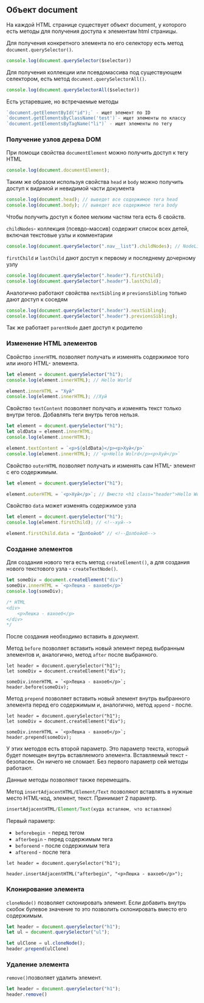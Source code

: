 ## Объект document

На каждой HTML странице существует объект document, у которого есть методы для получения доступа к элементам html страницы. 

Для получения  конкретного элемента по его селектору есть метод `document.querySelector()`. 

```js
console.log(document.querySelector($selector))
```

Для получения коллекции или псевдомассива под существующем селектором, есть метод `document.querySelectorAll()`.

```js
console.log(document.querySelectorAll($selector))
```

Есть устаревшие, но встречаемые методы
```js
`document.getElementById("id");` - ищет элемент по ID
`document.getElementsByClassName('test')`- ищет элементы по классу
`document.getElementsByTagName("li")` - ищет элементы по тегу
```
### Получение узлов дерева DOM

При помощи свойства `documentElement` можно получить доступ к тегу HTML
```js
console.log(document.documentElement);
```

Таким же образом используя свойства `head` и `body` можно получить доступ к видимой и невидимой части документа

``` js
console.log(document.head); // выведет все содержимое тега head
console.log(document.body); // выведет все содержимое тега body
```

Чтобы получить доступ к более мелким частям тега есть 6 свойств.

`childNodes`- коллекция (псевдо-массив) содержит список всех детей, включая текстовые узлы и комментарии

```js
console.log(document.querySelector(".nav__list").childNodes); // NodeList(7) [text, li.nav__item, text, li.nav__item, text, li.nav__item, text]
```

`firstChild` и `lastChild` дают доступ к первому и последнему дочерному узлу

```js
console.log(document.querySelector(".header").firstChild);
console.log(document.querySelector(".header").lastChild);
```

Аналогично работают свойства `nextSibling` и `previonsSibling` только дают доступ к соседям

```js
console.log(document.querySelector(".header").nextSibling);
console.log(document.querySelector(".header").previonsSibling);
```

Так же работает `parentNode` дает доступ к родителю

### Изменение HTML элементов

Свойство `innerHTML` позволяет получать и изменять содержимое того или иного HTML- элемента. 

```js
let element = document.querySelector("h1");
console.log(element.innerHTML); // Hello World

element.innerHTML = "Хуй"
console.log(element.innerHTML); //Хуй
```

Свойство `textContent` позволяет получать и изменять текст только внутри тегов. Добавлять теги внутрь тегов нельзя.

```js
let element = document.querySelector("h1");
let oldData = element.innerHTML;
console.log(element.innerHTML);

element.textContent = `<p>${oldData}</p><p>Хуй</p>`
console.log(element.innerHTML); //`<p>Hello Wolrd</p><p>Хуй</p>`
```

Свойство `outerHTML` позволяет получать и изменять сам HTML- элемент с его содержимым.

```js
let element = document.querySelector("h1");

element.outerHTML = `<p>Хуй</p>`; // Вместо <h1 class="header">Hello Wolrd</h1>, будет <p>Хуй</p>
```

Свойство `data` может изменять содержимое узла

```js
let element = document.querySelector("h1");
console.log(element.firstChild); // <!--хуй-->

element.firstChild.data = "Долбойоб" // <!--Долбойоб-->
```

### Создание элементов

Для создания нового тега есть метод `createElement()`, а для создания нового текстового узла - `createTextNode()`.

```js
let someDiv = document.createElement("div")
someDiv.innerHTML = `<p>Лешка - вахоеб</p>`
console.log(someDiv);

/* HTML 
<div>
	<p>Лешка - вахоеб</p>
</div>
*/
```

После создания необходимо вставить в документ.

Метод `before` позволяет вставить новый элемент перед выбранным элементов и, аналогично, метод `after` после выбранного.

```JS
let header = document.querySelector("h1");
let someDiv = document.createElement("div");

someDiv.innerHTML = `<p>Лешка - вахоеб</p>`;
header.before(someDiv);
```


Метод `prepend` позволяет вставить новый элемент внутрь выбранного элемента перед его содержимым и, аналогично, метод `append` - после.

``` JS
let header = document.querySelector("h1");
let someDiv = document.createElement("div");

someDiv.innerHTML = `<p>Лешка - вахоеб</p>`;
header.prepend(someDiv);
```

У этих методов есть второй параметр. Это параметр текста, который будет помещен внутрь вставляемого элемента. Вставляемый текст - безопасен. Он ничего не сломает. Без первого параметр сей методы работают.

Данные методы позволяют также перемещать.

Метод `insertAdjacentHTML/Element/Text` позволяют вставлять в нужные место HTML-код, элемент, текст. Принимает 2 параметр.

```js
insertAdjacentHTML/Element/Text(куда всталяем, что вставляем)
```
Первый параметр: 
- `beforebegin `- перед тегом
- `afterbegin` - перед содержимым тега
- `beforeend` - после содержимым тега
- `afterend` - после тега

``` Js
let header = document.querySelector("h1");

header.insertAdjacentHTML("afterbegin", "<p>Лешка - вахоеб</p>");
```


### Клонирование элемента

`cloneNode()` позволяет склонировать элемент. Если добавить внутрь скобок булевое значение то это позволить склонировать вместо его содержимым.

```js
let header = document.querySelector("h1");
let ul = document.querySelector("ul");

let ulClone = ul.cloneNode();
header.prepend(ulClone)
```

### Удаление элемента

`remove()`позволяет удалить элемент. 

```js
let header = document.querySelector("h1");
header.remove()
```
